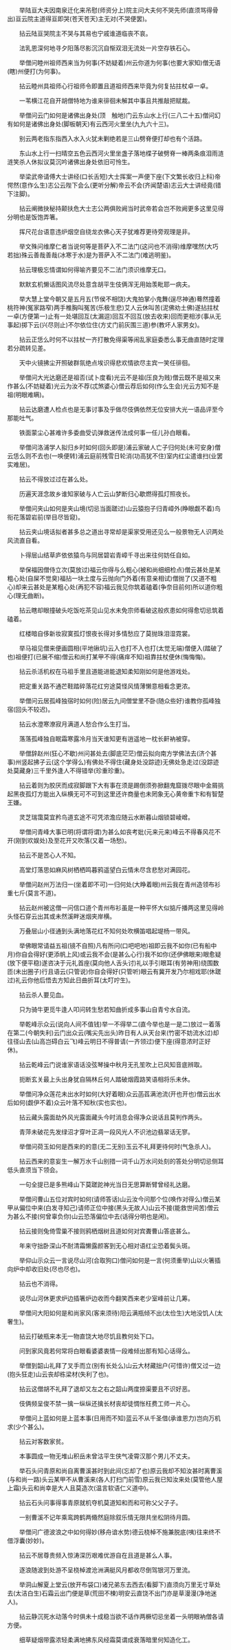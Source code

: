 <!-- { "loadSidebar": true } -->
　　举陆亘大夫因南泉迁化来吊慰(师资分上)院主问大夫何不哭先师(直须骂得骨出)亘云院主道得亘即哭(苍天苍天)主无对(不哭便罢)。

　　拈云陆亘哭院主不哭与其易也宁戚谁道临丧不哀。

　　法乳恩深何地寻夕阳落尽影沉沉自惭双泪无流处一片空存铁石心。

　　举僧问睦州祖师西来当为何事(不妨疑着)州云你道为何事(也要大家知)僧无语(瞎)州便打(为何事)。

　　拈云睦州具祖师心行祖师令即置且道祖师西来毕竟为何复拈拄杖卓一卓。

　　一苇横江花自开胡僧特地为谁来徘徊未解其中事且共推敲把赋裁。

　　举僧问云门如何是诸佛出身处(顶　触地)门云东山水上行(三八二十五)僧问幻有如何是诸佛出身处(脚板朝天)有云西河火里坐(九九六十三)。

　　别云两老指东指西入水入火犹未剿绝若是三山劈脊便打却也有个活路。

　　东山水上行一扫晴空五色云西河火里坐盏子落地楪子破劈脊一棒两条痕泪雨涟涟笑杀人休拟议莫沉吟诸佛出身处依旧可怜生。

　　举梁武帝请傅大士讲经(口长舌短)大士挥案一声便下座(下文繁长收归上科)帝愕然(意作么生)志公云陛下会么(更听分解)帝云不会(齐闻楚语)志云大士讲经竟(错下注脚)。

　　拈云阐微抉秘持颠扶危大士志公两俱败阙当时武帝若会岂不败阙更多这里见得分明也是饭饱弄箸。

　　挥尺花台语意违炉烟空自绕龙衣佛心天子犹难荐更待旁观理是非。

　　举文殊问维摩仁者当说何等是菩萨入不二法门(这问也不消得)维摩嘿然(大巧若拙)殊云善哉善哉(冰寒于水)是为菩萨入不二法门(难逃明鉴)。

　　拈云理极忘情谓如何得喻齐要见不二法门须识维摩无口。

　　默默玄机懒话图风流尽处意含胡平生伎俩浑无用始羡毗耶一病夫。

　　举大慧上堂今朝又是五月五(节侯不相饶)大鬼拍掌小鬼舞(逞尽神通)蓦然撞着桃符神(冤家路窄)两手椎胸叫冤苦(乐极生悲)艾人云休叫苦(泥佛劝土佛)遂拈拄杖一卓(方便第一)止有一处堪回互(太漏逗)回互不回互(放去收来)回而更相涉(事从无事起)掷下云(兴尽则止)不尔依位住(方丈门前灰围三道)参(教坏人家男女)。

　　拈云正恁么时何不以拄杖一齐打散免得渠等闹乱家庭委悉么事无曲直随时定理若分疏转见差。

　　天中火镜拂尘开照破群氛绝点埃识得悲欢情欲尽主宾一笑任徘徊。

　　举僧问大光达磨还是祖否(试卜度看)光云不是祖(压良为贱)僧云既不是祖又来作甚么(不妨疑着)光云为汝不荐(忒煞婆心)僧云荐后如何(作么生会)光云方知不是祖(明眼难瞒)。

　　拈云达磨遭人检点也是无事讨事及乎做尽伎俩依然无位安排大光一语品评至今那能吐气。

　　铁面蒙尘心甚难许多委曲受讥弹救迷传法成何事一任儿孙白眼看。

　　举僧问洛浦学人拟归乡时如何(回头即是)浦云家破人亡子归何处(未可安身)僧云恁么则不去也(一唤便转)浦云庭前残雪日轮消(功高犹不住)室内红尘遣谁扫(业罢实难居)。

　　拈云不得放过过在甚么处。

　　历遍天涯念故乡谁知家破与人亡云山梦断归心歇燃得孤灯照夜长。

　　举僧问夹山如何是夹山境(切忌当面蹉过)山云猿抱子归青嶂外(睁眼觑不着)鸟衔花落碧岩前(举目尽皆窥)。

　　拈云夹山境话拟者甚多总之道出寻常却是渠家受用还见么一般景物无人识两处风流直自看。

　　卜得层山结草庐依依猿鸟与同居碧岩青嶂千寻出来往何妨任自如。

　　举保福因僧侍立次(莫放过)福云你得与么粗心(被和尚细细检点)僧云甚处是某粗心处(自屎不觉臭)福拈一块土度与云抛向门外着(有意亲相试)僧抛了(又道不粗心)却来云甚处是某粗心处(再犯不容)福云我见你筑着磕着(争奈目前何)所以道你粗心(理无曲断)。

　　拈云瞎却眼撞破头吃饭吃茶见山见水未免宗师看破这般疚患如何得愈切忌筑着磕着。

　　红楼暗自侈新妆寂寞孤灯恨夜长得对多情愁应了莫抛珠泪湿霓裳。

　　举马祖见僧来便画圆相(平地锹坑)云入也打不入也打(太觉无端)僧便入(踏破了也)祖便打(已展不缩)僧云和尚打某甲不得(痛痒不知)祖靠拄杖便休(悔悔悔)。

　　拈云杀活机权在马祖手里且道能进能退知柔知刚如何是他游戏处。

　　把定重关路不通芒鞋踏碎落花红穷途莫怪风情薄懒意相看念更浓。

　　举僧问云居孤峰独宿时如何(险)居云九间僧堂里不卧(随众些好)谁教你孤峰独宿(回头不较迟)。

　　拈云水澄寒潦寂月满道人愁合作么生打当。

　　落落孤峰独自眠霜寒露冷月当天谁知更有逍遥地一枕长鼾衲被穿。

　　举僧辞赵州(狂心不歇)州问甚处去(脚底茫茫)僧云拟向南方学佛法去(济个甚事)州竖起拂子云(这个学得么)有佛处不得住(藏身处没踪迹)无佛处急走过(没踪迹处莫藏身)三千里外逢人不得错举(珍重珍重)。

　　拈云着则为胶厌而成寂脚跟下大有事在须是踢倒须弥掀翻鬼窟拨尽眼中金屑挑起黑夜孤灯方能出入纵横无可不可到这里还许商量也未罔象无心黄帝重卞和有智楚王嫌。

　　灵芝瑞霭莫宜矜鸟道玄途不可凭浓澹应随云水断暮山烟锁碧崚嶒。

　　举僧问青峰大事已明(将谓将谓)为甚么如丧考妣(元来元来)峰云不得春风花不开(刚到欢娱处)及至花开又吹落(又着一场愁)。

　　拈云不是苦心人不知。

　　高堂灯落思如麻风树栖栖鸣暮鸦遥望白云情未尽含悲愁对满园花。

　　举僧问赵州万法归一(坐着即不可)一归何处(大睁着眼)州云我在青州造领布衫重七斤(莫言不道)。

　　拈云赵州被这僧一问信口道个青州布衫虽是一种平怀大似掂斤播两这里见得岭头怪石穿云出其或未然溪畔迷烟夹岸横。

　　万叠层山小径通到头满地落花红不知何处吹横笛唱起堤杨一带风。

　　举佛眼常请益五祖(镜不自照)凡有所问(口吧吧地)祖即云我不如你(已有船中月)你自会得好(更添帆上风)或云我不会(是甚么心行)我不如你(还伊佛眼来)眼愈疑(放下便平稳)遂咨决于元礼首座(莫向他人舌头讨)礼以手引眼耳(有劳神用)绕围数匝(未出圈子)行且语云(只管说)你自会得好(只管听)眼云有冀开发乃尔相戏耶(休蹉过)礼云你他后悟去方知此日曲折耳(太叮咛生)。

　　拈云杀人要见血。

　　只为骑牛更觅牛逢人叩问转生愁若知曲折成多事山自青兮水自流。

　　举乾峰示众云(说向人间不值钱)举一不得举二(直今举也是一是二)放过一着落在第二(今朝失利)云门出众云(嘴尖先出头)昨日有人从天台来(竹密不妨流水过)却往径山去(山高岂碍白云飞)峰云明日不得普请(一齐领过)便下座(得意浓时正好休)。

　　拈云乾峰云门说谁家语话没弦琴操中秋月无孔笙吹上已风知音底辨取。

　　扼断玄关最上头出身犹自隔林丘何人踏破烟霞路笑语相将乐未休。

　　举僧问净众莲花未出水时如何(大好着眼)众云菡萏满池流(开也开也)僧云出水后如何(觑伊不着)众云叶落不知秋(实也实也)。

　　拈云藏头露面劫外风光露面藏头今时消息会得净众说话且莫判作两头。

　　青萍未破花先发绿沼才穿叶正凋一段风光人不识池边翡翠话无寥。

　　举僧问荷玉如何是西来的的意(无二无别)玉云不礼拜更待何时(气急杀人)。

　　拈云西来的意妄生一解万水千山别措一词千山万水问处刻的答处分明切忌侧耳低头直须当下领会。

　　一句全提已是多熊峰山下莫蹉跎神光当日无思算断臂曾经礼达磨。

　　举僧问曹山五位对宾时如何(请师答话)山云汝今问那个位(唤作对得么)僧云某甲从偏位中来(白发寻知己)请师正位中接(黑头无故人)山云不接(能救世间苦)僧云为甚么不接(何曾辜负你)山云恐落偏位中去(话得分明也是闲)。

　　拈云接则兔倚雪巢不接则鸦栖烟树且道如何对宾聻曹山答底甚么。

　　年来守拙卧深山不耐清霜懒露颜客到无心相对语红尘恐着鬓头斑。

　　举仰山示众云一言说尽山河(合取狗口)僧问如何是一言(何须重举)山以火箸插向炉中却收旧处(尽也尽也)。

　　拈云也不消得。

　　说尽山河休更求炉边插箸炉边收而今翻笑西来老少室峰前让几筹。

　　举僧问大阳如何是和尚家风(客来须待)阳云满瓶倾不出(太俭生)大地没饥人(太奢生)。

　　拈云打破瓶来本无一物直饶大地尽饥且教何处下口。

　　问到家风竟若何常将白眼看婆婆衷情一段难倾出那有知心话得么。

　　举僧到韶山礼拜了叉手而立(别有长处么)山云大材藏拙户(可惜许)僧又过一边(抱头狂走)山云丧却栋梁材(失利了也)。

　　拈云这僧胡不礼拜了退却又左之右之韶山两度捺渠要且不识好恶。

　　伎俩频呈俊不禁一擒一纵纵还擒长材丧却徒惆怅枉费工师一片心。

　　举僧问上蓝如何是上蓝本事(日用而不知)蓝云不从千圣借(承谁恩力)岂向万机求(少个甚么)。

　　拈云对客数家贫。

　　本事圆成一物无堆山积岳未曾沽平生侠气凌霄汉那个男儿不丈夫。

　　举石头问青原和尚自离曹溪甚时到此间(忘却了也)原云我却不知汝甚时离曹溪(与和尚一路)头云某甲不从曹溪来(各人打扫门前雪)原云我已知汝来处(莫管他人屋上霜)头云和尚幸是大人且莫造次(温言软语仁义道中)。

　　拈云石头问事得事青原就机夺机莫道知和而和可称父父子子。

　　一别曹溪不记年乘鸾跨鹤两翛然庭除叙乐情无限共坐松阴待月圆。

　　举僧问广德波浪之中如何得妙(移舟谙水势)德云桡棹不施兼脱底(咦)往来终不借浮囊(妙妙)。

　　拈云不居尊贵频入惊涛深历艰难优游自在且道是甚么人事。

　　逐浪随波到处游不呈桡棹渡沧洲满艇风月都收尽倒驾银河万里流。

　　举洞山解夏上堂云(放开布袋口)诸兄弟东去西去(看脚下)直须向万里无寸草处去(太洁白生)石霜云出门便是草(荒田不楝)明安云直饶不出门亦是草漫漫(净地迷人)。

　　拈云静沉死水动落今时俱未十成稳当欲不话作两橛切忌坐着一头明眼衲僧各请方便。

　　细草疑烟带露浓轻柔满地拂东风经霜莫谓成衰落暗里何知造化工。

